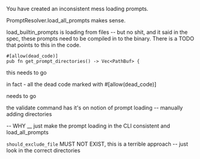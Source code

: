 You have created an inconsistent mess loading prompts.


PromptResolver.load_all_prompts makes sense.

load_builtin_prompts is loading from files -- but no shit, and it said in the spec, these prompts need to be compiled in to the binary. There is a TODO that points to this in the code.

    #[allow(dead_code)]
    pub fn get_prompt_directories() -> Vec<PathBuf> {

this needs to go

in fact - all the dead code marked with #[allow(dead_code)]


needs to go

the validate command has it's on notion of prompt loading -- manually adding directories

-- WHY __ just make the prompt loading in the CLI consistent and load_all_prompts


`should_exclude_file` MUST NOT EXIST, this is a terrible approach -- just look in the correct directories